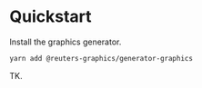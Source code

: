 # Quickstart

Install the graphics generator.

```bash
yarn add @reuters-graphics/generator-graphics
```

TK.
